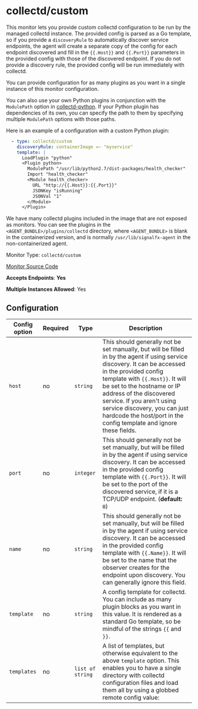 <!--- GENERATED BY gomplate from scripts/docs/monitor-page.md.tmpl --->

# collectd/custom

 This monitor lets you provide custom collectd
configuration to be run by the managed collectd instance.  The provided
config is parsed as a Go template, so if you provide a `discoveryRule` to
automatically discover service endpoints, the agent will create a separate
copy of the config for each endpoint discovered and fill in the `{{.Host}}`
and `{{.Port}}` parameters in the provided config with those of the
discovered endpoint.  If you do not provide a discovery rule, the provided
config will be run immediately with collectd.

You can provide configuration for as many plugins as you want in a single
instance of this monitor configuration.

You can also use your own Python plugins in conjunction with the
`ModulePath` option in
[collectd-python](https://collectd.org/documentation/manpages/collectd-python.5.shtml).
If your Python plugin has dependencies of its own, you can specify the path
to them by specifying multiple `ModulePath` options with those paths.

Here is an example of a configuration with a custom Python plugin:

```yaml
  - type: collectd/custom
    discoveryRule: containerImage =~ "myservice"
    template: |
      LoadPlugin "python"
      <Plugin python>
        ModulePath "/usr/lib/python2.7/dist-packages/health_checker"
        Import "health_checker"
        <Module health_checker>
          URL "http://{{.Host}}:{{.Port}}"
          JSONKey "isRunning"
          JSONVal "1"
        </Module>
      </Plugin>
```

We have many collectd plugins included in the image that are not exposed as
monitors.  You can see the plugins in the `<AGENT_BUNDLE>/plugins/collectd`
directory, where `<AGENT_BUNDLE>` is blank in the containerized version, and
is normally `/usr/lib/signalfx-agent` in the non-containerized agent.


Monitor Type: `collectd/custom`

[Monitor Source Code](https://github.com/signalfx/signalfx-agent/tree/master/internal/monitors/collectd/custom)

**Accepts Endpoints**: **Yes**

**Multiple Instances Allowed**: Yes

## Configuration

| Config option | Required | Type | Description |
| --- | --- | --- | --- |
| `host` | no | `string` | This should generally not be set manually, but will be filled in by the agent if using service discovery. It can be accessed in the provided config template with `{{.Host}}`.  It will be set to the hostname or IP address of the discovered service. If you aren't using service discovery, you can just hardcode the host/port in the config template and ignore these fields. |
| `port` | no | `integer` | This should generally not be set manually, but will be filled in by the agent if using service discovery. It can be accessed in the provided config template with `{{.Port}}`.  It will be set to the port of the discovered service, if it is a TCP/UDP endpoint. (**default:** `0`) |
| `name` | no | `string` | This should generally not be set manually, but will be filled in by the agent if using service discovery. It can be accessed in the provided config template with `{{.Name}}`.  It will be set to the name that the observer creates for the endpoint upon discovery.  You can generally ignore this field. |
| `template` | no | `string` | A config template for collectd.  You can include as many plugin blocks as you want in this value.  It is rendered as a standard Go template, so be mindful of the strings `{{` and `}}`. |
| `templates` | no | `list of string` | A list of templates, but otherwise equivalent to the above `template` option.  This enables you to have a single directory with collectd configuration files and load them all by using a globbed remote config value: |







